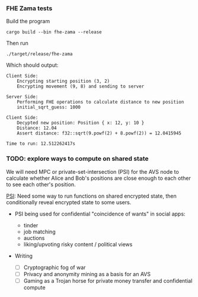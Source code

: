 
### FHE Zama tests

Build the program
```
cargo build --bin fhe-zama --release
```

Then run
```
./target/release/fhe-zama
```

Which should output:
```
Client Side:
	Encrypting starting position (3, 2)
	Encrypting movement (9, 8) and sending to server

Server Side:
	Performing FHE operations to calculate distance to new position
	initial_sqrt_guess: 1000

Client Side:
	Decypted new position: Position { x: 12, y: 10 }
	Distance: 12.04
	Assert distance: f32::sqrt(9.powf(2) + 8.powf(2)) = 12.0415945

Time to run: 12.512262417s
```


### TODO: explore ways to compute on shared state
We will need MPC or private-set-intersection (PSI) for the AVS node to calculate
whether Alice and Bob's positions are close enough to each other to see each other's position.

[PSI](https://github.com/cursive-team/2P-PSI):
Need some way to run functions on shared encrypted state, then conditionally reveal encrypted state to some users.
- PSI being used for confidential "coincidence of wants" in social apps:
    - tinder
    - job matching
    - auctions
    - liking/upvoting risky content / political views

- Writing
    - [ ] Cryptographic fog of war
    - [ ] Privacy and anonymity mining as a basis for an AVS
    - [ ] Gaming as a Trojan horse for private money transfer and confidential compute